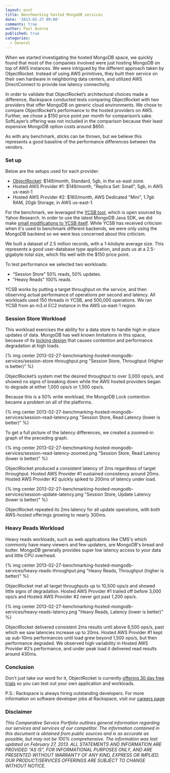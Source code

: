 ```yaml
---
layout: post
title: Benchmarking hosted MongoDB services
date: '2013-02-27 09:00'
comments: true
author: Paul Querna
published: true
categories:
  - General
---
```


When we started investigating the hosted MongoDB space, we quickly found that
most of the companies involved were just hosting MongoDB on top of AWS instances.
We were intrigued by the different approach taken by ObjectRocket.  Instead of
using AWS primitives, they built their service on their own hardware in
neighboring data centers, and utilized AWS DirectConnect to provide low latency
connectivity.

In order to validate that ObjectRocket’s architectural choices made a difference,
Rackspace conducted tests comparing ObjectRocket with two providers that offer
MongoDB on generic cloud environments. We chose to compare ObjectRocket’s
performance to the hosted providers on AWS. Further, we chose a $150 price point
per month for comparison’s sake. SoftLayer’s offering was not included in the
comparison because their least expensive MongoDB option costs around $650.

<!-- more -->

As with any benchmark, sticks can be thrown, but we believe this represents a
good baseline of the performance differences between the vendors.

### Set up

Below are the setups used for each provider:

* [ObjectRocket](https://www.objectrocket.com/): $149/month, Standard, 5gb, in the us-east zone.
* Hosted AWS Provider #1: $149/month, "Replica Set: Small", 5gb, in AWS us-east-1
* Hosted AWS Provider #2: $160/month, AWS Dedicated "Mini", 1.7gb RAM, 20gb Storage, in AWS us-east-1.

For the benchmark, we leveraged the [YCSB tool](https://github.com/brianfrankcooper/YCSB/),
which is open sourced by Yahoo Research. In order to use the latest MongoDB Java
SDK, we did make [small modifications to YCSB itself](https://github.com/brianfrankcooper/YCSB/pull/112).
While YCSB has received criticism when it's used to benchmark different backends,
we were only using the MongoDB backend so we were less concerned about this
criticism.

We built a dataset of 2.5 million records, with a 1-kilobyte average size. This
represents a good user-database type application, and puts us at a 2.5-gigabyte
total size, which fits well with the $150 price point.

To test performance we selected two workloads:

* “Session Store" 50% reads, 50% updates.
* "Heavy Reads" 100% reads.

YCSB works by putting a target throughput on the service, and then observing
actual performance of operations per second and latency. All workloads used 150
threads in YCSB, and 500,000 operations. We ran YCSB from an m3.xl EC2 instance
in the AWS us-east-1 region.

### Session Store Workload

This workload exercises the ability for a data store to handle high in-place
updates of data. MongoDB has well known limitations in this space, because of
its [locking design](https://docs.mongodb.org/manual/faq/concurrency/) that
causes contention and performance degradation at high loads.

{% img center 2013-02-27-benchmarking-hosted-mongodb-services/session-store-throughput.png "Session Store, Throughput (Higher is better)" %}

ObjectRocket’s system met the desired throughput to over 3,000 ops/s, and showed
no signs of breaking down while the AWS hosted providers began to degrade at
either 1,000 ops/s or 1,500 ops/s.

Because this is a 50% write workload, the MongoDB Lock contention became a
problem on all of the platforms.

{% img center 2013-02-27-benchmarking-hosted-mongodb-services/session-read-latency.png "Session Store, Read Latency (lower is better)" %}

To get a full picture of the latency differences, we created a zoomed-in graph
of the preceding graph.

{% img center 2013-02-27-benchmarking-hosted-mongodb-services/session-read-latency-zoomed.png "Session Store, Read Latency (lower is better)" %}

ObjectRocket produced a consistent latency of 2ms regardless of target throughput.
Hosted AWS Provider #1 sustained consistency around 20ms. Hosted AWS Provider
#2 quickly spiked to 200ms of latency under load.

{% img center 2013-02-27-benchmarking-hosted-mongodb-services/session-update-latency.png "Session Store, Update Latency (lower is better)" %}

ObjectRocket repeated its 2ms latency for all update operations, with both
AWS-hosted offerings growing to nearly 300ms.

### Heavy Reads Workload

Heavy reads workloads, such as web applications like CMS's which commonly have
many viewers and few updaters, are MongoDB's bread and butter. MongoDB generally
provides super low latency access to your data and little CPU overhead.

{% img center 2013-02-27-benchmarking-hosted-mongodb-services/heavy-reads-throughput.png "Heavy Reads, Throughput (higher is better)" %}

ObjectRocket met all target throughputs up to 10,500 ops/s and showed little
signs of degradation. Hosted AWS Provider #1 trailed off before 3,000 ops/s and
Hosted AWS Provider #2 never got past 1,200 ops/s.

{% img center 2013-02-27-benchmarking-hosted-mongodb-services/heavy-reads-latency.png "Heavy Reads, Latency (lower is better)" %}

ObjectRocket delivered consistent 2ms results until above 6,500 ops/s, past which
we saw latencies increase up to 20ms. Hosted AWS Provider #1 kept up sub-10ms
performances until load grew beyond 1,500 ops/s, but then performance degraded.
We observed high variability in Hosted AWS Provider #2’s performance, and under
peak load it delivered read results around 430ms.

### Conclusion

Don't just take our word for it, ObjectRocket is currently
[offering 30 day free trials](https://objectrocket.com/pricing) so you can test
out your own application and workloads.

P.S.: Rackspace is always hiring outstanding developers. For more information
on software developer jobs at Rackspace, visit our
[careers page](https://jobs.rackspace.com/go/software-developer-jobs/247407/)

### Disclaimer

*This Comparative Service Portfolio outlines general information
regarding our services and services of our competitor. The information
contained in this document is obtained from public sources and is as
accurate as possible, but may not be 100% comprehensive. The
information was last updated on February 27, 2013. ALL STATEMENTS AND
INFORMATION ARE PROVIDED "AS IS", FOR INFORMATIONAL PURPOSES ONLY, AND
ARE PRESENTED WITHOUT WARRANTY OF ANY KIND, EXPRESS OR IMPLIED. OUR
PRODUCT/SERVICES OFFERINGS ARE SUBJECT TO CHANGE WITHOUT NOTICE.*
